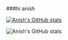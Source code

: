 ###hi anish

[![Anish's GitHub stats](https://github-readme-stats.vercel.app/api?username=anishkumar127)](https://github.com/anishkumar127/github-readme-stats)


![Anish's GitHub stats](https://github-readme-stats.vercel.app/api?username=anishkumar127&show_icons=true)
